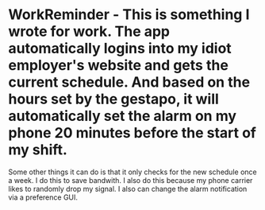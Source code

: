 # WorkReminder - This is something I wrote for work. The app automatically logins into my idiot employer's website and gets the current schedule. And based on the hours set by the gestapo, it will automatically set the alarm on my phone 20 minutes before the start of my shift. 

Some other things it can do is that it only checks for the new schedule once a week. I do this to save bandwith. I also do this because my phone carrier likes to randomly drop my signal. I also can change the alarm notification via a preference GUI.
